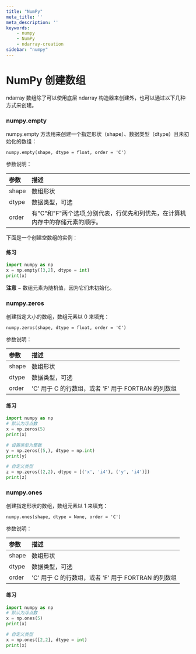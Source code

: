 ```yaml
---
title: "NumPy"
meta_title: ''
meta_description: ''
keywords: 
    - numpy
    - NumPy
    - ndarray-creation
sidebar: "numpy"
---
```

# NumPy 创建数组

ndarray 数组除了可以使用底层 ndarray 构造器来创建外，也可以通过以下几种方式来创建。

### numpy.empty

numpy.empty 方法用来创建一个指定形状（shape）、数据类型（dtype）且未初始化的数组：

```
numpy.empty(shape, dtype = float, order = 'C')
```

参数说明：

| 参数  | 描述                                                         |
| :---- | :----------------------------------------------------------- |
| shape | 数组形状                                                     |
| dtype | 数据类型，可选                                               |
| order | 有"C"和"F"两个选项,分别代表，行优先和列优先，在计算机内存中的存储元素的顺序。 |

下面是一个创建空数组的实例：

#### 练习

```python
import numpy as np
x = np.empty([3,2], dtype = int)
print(x)
```

**注意** − 数组元素为随机值，因为它们未初始化。

### numpy.zeros

创建指定大小的数组，数组元素以 0 来填充：

```
numpy.zeros(shape, dtype = float, order = 'C')
```

参数说明：

| 参数  | 描述                                                |
| :---- | :-------------------------------------------------- |
| shape | 数组形状                                            |
| dtype | 数据类型，可选                                      |
| order | 'C' 用于 C 的行数组，或者 'F' 用于 FORTRAN 的列数组 |

#### 练习

```python
import numpy as np  
# 默认为浮点数 
x = np.zeros(5)
print(x)  

# 设置类型为整数 
y = np.zeros((5,), dtype = np.int)
print(y)  

# 自定义类型
z = np.zeros((2,2), dtype = [('x', 'i4'), ('y', 'i4')])
print(z)
```

### numpy.ones

创建指定形状的数组，数组元素以 1 来填充：

```
numpy.ones(shape, dtype = None, order = 'C')
```

参数说明：

| 参数  | 描述                                                |
| :---- | :-------------------------------------------------- |
| shape | 数组形状                                            |
| dtype | 数据类型，可选                                      |
| order | 'C' 用于 C 的行数组，或者 'F' 用于 FORTRAN 的列数组 |

#### 练习

```python
import numpy as np  
# 默认为浮点数 
x = np.ones(5)  
print(x)  

# 自定义类型 
x = np.ones([2,2], dtype = int)
print(x)
```
<code class=backend-type backend-type=free></code>
<code class=gatsby-kernelname data-language=python></code>
<script type="text/javascript" src="https://cdn.freeaihub.com/asset/js/cell.js"></script>
